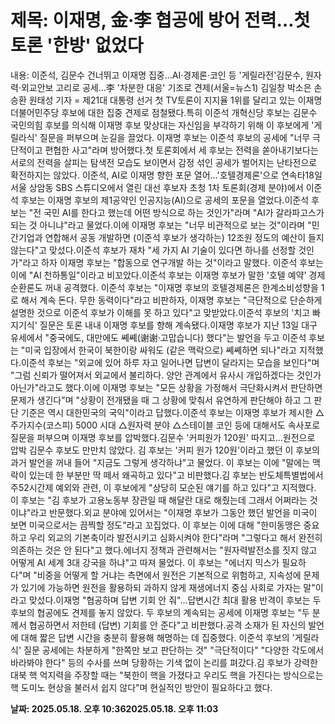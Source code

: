 # **제목: 이재명, 金·李 협공에 방어 전력…첫 토론 '한방' 없었다**

  내용: 이준석, 김문수 건너뛰고 이재명 집중…AI·경제론·코인 등 '게릴라전'김문수, 원자력·외교안보 고리로 공세…李 '차분한 대응' 기조로 견제(서울=뉴스1) 김일창 박소은 손승환 원태성 기자 = 제21대 대통령 선거 첫 TV토론이 지지율 1위를 달리고 있는 이재명 더불어민주당 후보에 대한 집중 견제로 점철됐다.특히 이준석 개혁신당 후보는 김문수 국민의힘 후보를 의식해 이재명 후보 맞상대는 자신임을 부각하기 위해 이 후보에게 '게릴라식' 질문을 퍼부으며 눈길을 끌었다. 이재명 후보는 이준석 후보의 공세에 "너무 극단적이고 편협한 사고"라며 방어했다.첫 토론회에서 세 후보는 전력을 쏟아내기보다는 서로의 전력을 살피는 탐색전 모습도 보이면서 감정 섞인 공세가 벌어지는 난타전으로 확전하지는 않았다. 이준석, AI로 이재명 향한 포문 열어…'호텔경제론'으로 연속타18일 서울 상암동 SBS 스튜디오에서 열린 대선 후보자 초청 1차 토론회(경제 분야)에서 이준석 후보는 이재명 후보의 제1공약인 인공지능(AI)으로 공세의 포문을 열었다.이준석 후보는 "전 국민 AI를 한다고 했는데 어떤 방식으로 하는 것인가"라며 "AI가 갈라파고스가 되는 것 아니냐"라고 물었다.이에 이재명 후보는 "너무 비관적으로 보는 것"이라며 "민간기업과 연합해서 공동 개발하면 (이준석 후보가 생각하는) 12조원 정도의 예산이 들지 않는다"고 맞섰다.이준석 후보가 재차 "세 가지 AI 기술이 있다면 하나를 선정할 것인가"라고 하자 이재명 후보는 "합동으로 연구개발 하는 것"이라고 말했다. 이준석 후보는 이에 "AI 천하통일"이라고 비꼬았다.이준석 후보는 이재명 후보가 말한 '호텔 예약' 경제 순환론도 꺼내 공격했다. 이준석 후보는 "이재명 후보의 호텔경제론은 한계소비성향을 1로 해서 계속 돈다. 무한 동력이다"라고 비판하자, 이재명 후보는 "극단적으로 단순하게 설명한 것으로 이준석 후보가 이해를 못 하고 있다"고 맞받았다.이준석 후보의 '치고 빠지기식' 질문은 토론 내내 이재명 후보를 향해 계속됐다.이재명 후보가 지난 13일 대구 유세에서 "중국에도, 대만에도 쎼쎼(谢谢·고맙습니다) 했다"는 발언을 두고 이준석 후보는 "미국 입장에서 한국이 북한이랑 싸워도 (같은 맥락으로) 쎼쎼하면 되나"라고 지적했다.이준석 후보는 "외교에 있어 하루 자고 일어나면 답변이 달라지는 모습을 보인다"며 "그럼 신뢰가 떨어져서 외교에서 불리하다. 양안 관계에서 유사시 개입하겠다는 것인가 아닌가"라고도 했다.이에 이재명 후보는 "모든 상황을 가정해서 극단화시켜서 판단하면 문제가 생긴다"며 "상황이 전개됐을 때 그 상황에 맞춰서 유연하게 판단해야 하고 그 판단 기준은 역시 대한민국의 국익"이라고 답했다.이준석 후보는 이재명 후보가 제시한 △주가지수(코스피) 5000 시대 △원자력 분야 △스테이블 코인 등에 대해서도 속사포로 질문을 퍼부으며 이재명 후보를 압박했다.김문수 '커피원가 120원' 따지고…원전으로 압박 김문수 후보도 만만치 않았다. 김 후보는 '커피 원가 120원'이라고 했던 이 후보의 과거 발언을 꺼내 들어 "지금도 그렇게 생각하냐"고 물었다. 이 후보는 이에 "말에는 맥락이 있는데 한 부분만 딱 떼서 왜곡하고 있다"고 비판했다.김 후보는 반도체특별법에서 주52시간제 예외와 관련, 이 후보에게 "상당히 모순된 얘기를 하고 있다"고 지적했다. 이 후보는 "김 후보가 고용노동부 장관일 때 해달란 대로 해줬는데 그래서 어쩌라는 것이냐"라고 반문했다.외교 분야에 있어서는 "이재명 후보가 그동안 했던 발언을 미국이 보면 미국으로서는 끔찍할 정도"라고 꼬집었다. 이 후보는 이에 대해 "한미동맹은 중요하고 우리 외교의 기본축이라 발전시키고 심화시켜야 한다"라며 "그렇다고 해서 완전히 의존하는 것은 안 된다"고 했다.에너지 정책과 관련해서는 "원자력발전소를 짓지 않고 어떻게 AI 세계 3대 강국을 하냐"고 따져 물었다. 이 후보는 "에너지 믹스가 필요하다"며 "비중을 어떻게 할 거냐는 측면에서 원전은 기본적으로 위험하고, 지속성에 문제가 있기에 가능하면 원전을 활용하되 과하지 않게 재생에너지 중심 사회로 가자는 말"이라고 맞섰다.이재명 "협공하며 답변 기회 안 줘"…답변시간 최대 활용 반격이 후보는 두 후보의 협공에도 견제를 놓지 않았다. 두 후보의 계속되는 공세에 이재명 후보는 "두 분께서 협공하면서 저한테 (답변) 기회를 안 준다"고 비판했다.공격 소재가 된 자신의 발언에 대해 짧은 답변 시간을 충분히 활용해 해명하는 데 집중했다. 이준석 후보의 '게릴라식' 질문 공세에는 차분하게 "한쪽만 보고 판단하는 것" "극단적이다" "다양한 각도에서 바라봐야 한다" 등의 수사를 쓰며 당황하는 기색 없이 논리를 펴갔다.김 후보가 강력한 대북 핵 억지력을 주장할 때는 "북한이 핵을 가졌다고 우리도 핵을 가진다는 방식으로는 핵 도미노 현상을 불러서 쉽지 않다"며 현실적인 방안이 필요하다고 했다.

  **날짜: 2025.05.18. 오후 10:362025.05.18. 오후 11:03**